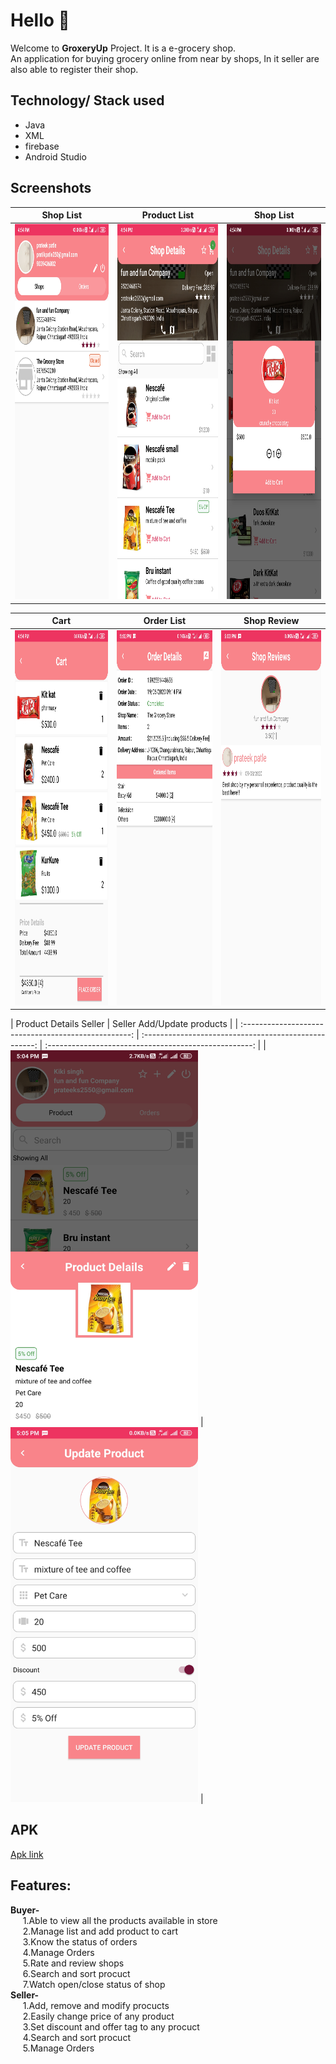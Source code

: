 # Hello :wave:
Welcome to **GroxeryUp** Project. It is a e-grocery shop.<br/>
An application for buying grocery online from near by shops, In it seller are also able to register their shop.<br />
## Technology/ Stack used
- Java 
- XML
- firebase
- Android Studio

## Screenshots

|                        Shop List                     |                        Product List                   |                       Shop List                       |
| :--------------------------------------------------: | :---------------------------------------------------: | :---------------------------------------------------: |
|  <img src="Screenshots/3.slist.jpg" height="600">    |    <img src="Screenshots/4.plist.jpg" height="600">   |   <img src="Screenshots/5.addcart.jpg" height="600">  |

|                         Cart                         |                        Order List                     |                      Shop Review                      |
| :--------------------------------------------------: | :---------------------------------------------------: | :---------------------------------------------------: |
|   <img src="Screenshots/6.cart.jpg" height="600">    |  <img src="Screenshots/8.odetails.jpg" height="600">  |  <img src="Screenshots/10.reviews.jpg" height="600">  |

|                   Product Details Seller             |                Seller Add/Update products             |
| :--------------------------------------------------: | :---------------------------------------------------: | :---------------------------------------------------: |
| <img src="Screenshots/13.pdetails.jpg" height="600"> |  <img src="Screenshots/14.add.jpg" height="600">      |

## APK
[Apk link](Screenshots/groxeryUp.apk)

## Features:
**Buyer-** <br/>
&nbsp;&nbsp;&nbsp;&nbsp;&nbsp;1.Able to view all the products available in store<br />
&nbsp;&nbsp;&nbsp;&nbsp;&nbsp;2.Manage list and add product to cart<br />
&nbsp;&nbsp;&nbsp;&nbsp;&nbsp;3.Know the status of orders<br />
&nbsp;&nbsp;&nbsp;&nbsp;&nbsp;4.Manage Orders<br />
&nbsp;&nbsp;&nbsp;&nbsp;&nbsp;5.Rate and review shops<br />
&nbsp;&nbsp;&nbsp;&nbsp;&nbsp;6.Search and sort procuct<br />
&nbsp;&nbsp;&nbsp;&nbsp;&nbsp;7.Watch open/close status of shop<br />
**Seller-** <br/>
&nbsp;&nbsp;&nbsp;&nbsp;&nbsp;1.Add, remove and modify procucts<br />
&nbsp;&nbsp;&nbsp;&nbsp;&nbsp;2.Easily change price of any product<br />
&nbsp;&nbsp;&nbsp;&nbsp;&nbsp;3.Set discount and offer tag to any procuct<br />
&nbsp;&nbsp;&nbsp;&nbsp;&nbsp;4.Search and sort procuct<br />
&nbsp;&nbsp;&nbsp;&nbsp;&nbsp;5.Manage Orders<br />
